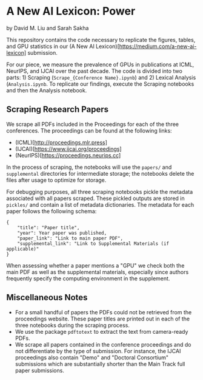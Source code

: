 # A New AI Lexicon: Power
by David M. Liu and Sarah Sakha 

This repository contains the code necessary to replicate the figures, tables, and GPU statistics in our (A New AI Lexicon)[https://medium.com/a-new-ai-lexicon] submission. 

For our piece, we measure the prevalence of GPUs in publications at ICML, NeurIPS, and IJCAI over the past decade. The code is divided into two parts: 1) Scraping (`Scrape_{Conference Name}.ipynb`) and 2) Lexical Analysis (`Analysis.ipynb`. To replicate our findings, execute the Scraping notebooks and then the Analysis notebook.


## Scraping Research Papers
We scrape all PDFs included in the Proceedings for each of the three conferences. The proceedings can be found at the following links:
* (ICML)[http://proceedings.mlr.press]
* (IJCAI)[https://www.ijcai.org/proceedings]
* (NeurIPS)[https://proceedings.neurips.cc]

In the process of scraping, the notebooks will use the `papers/` and `supplemental` directories for intermediate storage; the notebooks delete the files after usage to optimize for storage.

For debugging purposes, all three scraping notebooks pickle the metadata associated with all papers scraped. These pickled outputs are stored in `pickles/` and contain a list of metadata dictionaries. The metadata for each paper follows the following schema:
```
{
    "title": "Paper title",
    "year": Year paper was published,
    "paper_link": "Link to main paper PDF",
    "supplemental_link": "Link to Supplemental Materials (if applicable)"
}
```

When assessing whether a paper mentions a "GPU" we check both the main PDF as well as the supplemental materials, especially since authors frequently specify the computing environment in the supplement. 

## Miscellaneous Notes 
* For a small handful of papers the PDFs could not be retrieved from the proceedings website. These paper titles are printed out in each of the three notebooks during the scraping process. 
* We use the package `pdftotext` to extract the text from camera-ready PDFs. 
* We scrape all papers contained in the conference proceedings and do not differentiate by the type of submission. For instance, the IJCAI proceedings also contain "Demo" and "Doctoral Consortium" submissions which are substantially shorter than the Main Track full paper submissions. 
